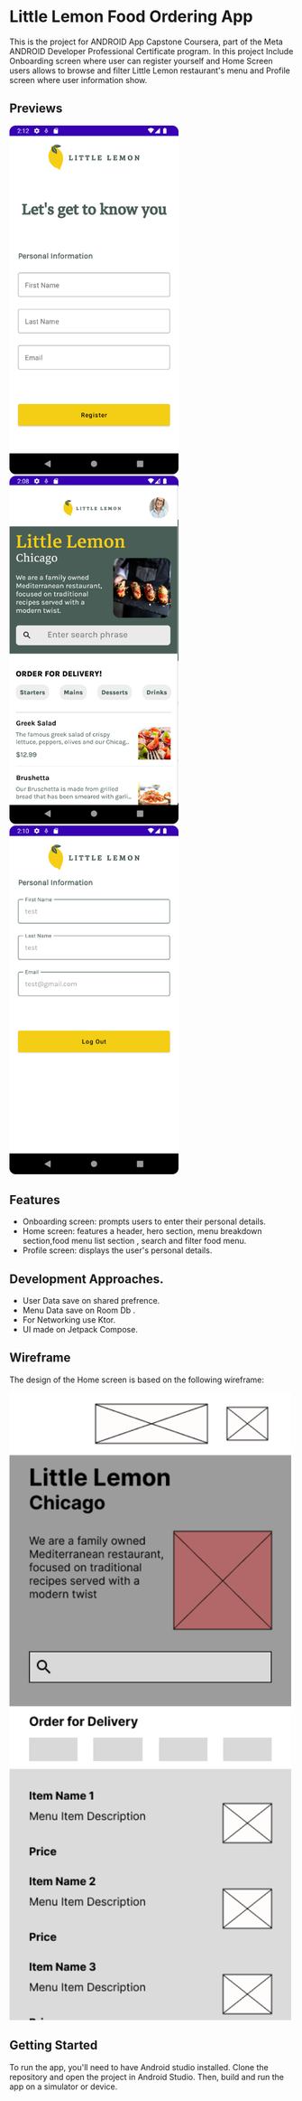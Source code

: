 # Little Lemon Food Ordering App
This is the project for ANDROID App Capstone Coursera, part of the Meta ANDROID Developer Professional Certificate program. In this project Include Onboarding screen where user can register yourself and Home Screen users allows to browse and filter Little Lemon restaurant's menu and Profile screen where user information show.

## Previews
<img width="300" alt="Wireframe" src="https://github.com/HafizHamza19/Little-Lemon-Android-App-Capstone/blob/main/Wireframe/OnBoardingScreen.png">         
<img width="300" alt="Wireframe" src="https://github.com/HafizHamza19/Little-Lemon-Android-App-Capstone/blob/cc2d3f84f382fda31418fda819b88468255dad65/Wireframe/HomeScreen.png">  <img width="300" alt="Wireframe" src="https://github.com/HafizHamza19/Little-Lemon-Android-App-Capstone/blob/cc2d3f84f382fda31418fda819b88468255dad65/Wireframe/ProfileScreen.png">

## Features
- Onboarding screen: prompts users to enter their personal details.
- Home screen: features a header, hero section, menu breakdown section,food menu list section , search and filter food menu.
- Profile screen: displays the user's personal details.

## Development Approaches.
- User Data save on shared prefrence.
- Menu Data save on Room Db .
- For Networking use  Ktor.
- UI made on Jetpack Compose.

  
## Wireframe
The design of the Home screen is based on the following wireframe:

<img width="500" alt="Wireframe" src="https://github.com/HafizHamza19/Little-Lemon-Android-App-Capstone/blob/3ea966b4a593e7155b2572b37c096a974ba0a0a4/Wireframe/Home%20Screen%20Structure.png">

## Getting Started
To run the app, you'll need to have Android studio installed. Clone the repository and open the project in Android Studio. Then, build and run the app on a simulator or device.
